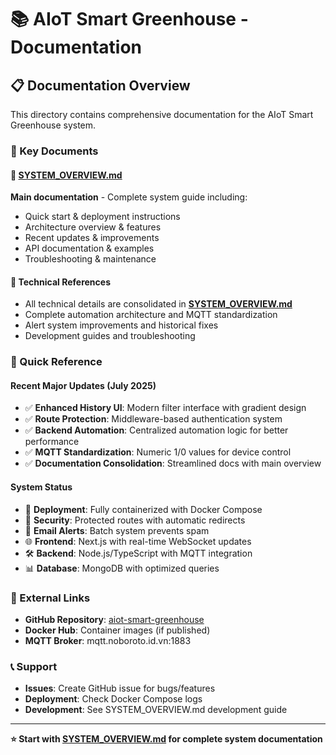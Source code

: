 # 📚 AIoT Smart Greenhouse - Documentation

## 📋 Documentation Overview

This directory contains comprehensive documentation for the AIoT Smart Greenhouse system.

### 📄 Key Documents

#### 🌟 **[SYSTEM_OVERVIEW.md](./SYSTEM_OVERVIEW.md)** 
**Main documentation** - Complete system guide including:
- Quick start & deployment instructions  
- Architecture overview & features
- Recent updates & improvements
- API documentation & examples
- Troubleshooting & maintenance

#### 🔧 **Technical References**
- All technical details are consolidated in **[SYSTEM_OVERVIEW.md](./SYSTEM_OVERVIEW.md)**
- Complete automation architecture and MQTT standardization  
- Alert system improvements and historical fixes
- Development guides and troubleshooting

### 🎯 Quick Reference

#### Recent Major Updates (July 2025)
- ✅ **Enhanced History UI**: Modern filter interface with gradient design
- ✅ **Route Protection**: Middleware-based authentication system
- ✅ **Backend Automation**: Centralized automation logic for better performance  
- ✅ **MQTT Standardization**: Numeric 1/0 values for device control
- ✅ **Documentation Consolidation**: Streamlined docs with main overview

#### System Status
- 🚀 **Deployment**: Fully containerized with Docker Compose
- 🔐 **Security**: Protected routes with automatic redirects
- 📧 **Email Alerts**: Batch system prevents spam
- 🌐 **Frontend**: Next.js with real-time WebSocket updates
- 🛠️ **Backend**: Node.js/TypeScript with MQTT integration
- 📊 **Database**: MongoDB with optimized queries

### 🔗 External Links
- **GitHub Repository**: [aiot-smart-greenhouse](https://github.com/nhnhu146/aiot-smart-greenhouse)
- **Docker Hub**: Container images (if published)
- **MQTT Broker**: mqtt.noboroto.id.vn:1883

### 📞 Support
- **Issues**: Create GitHub issue for bugs/features
- **Deployment**: Check Docker Compose logs
- **Development**: See SYSTEM_OVERVIEW.md development guide

---

**⭐ Start with [SYSTEM_OVERVIEW.md](./SYSTEM_OVERVIEW.md) for complete system documentation**
